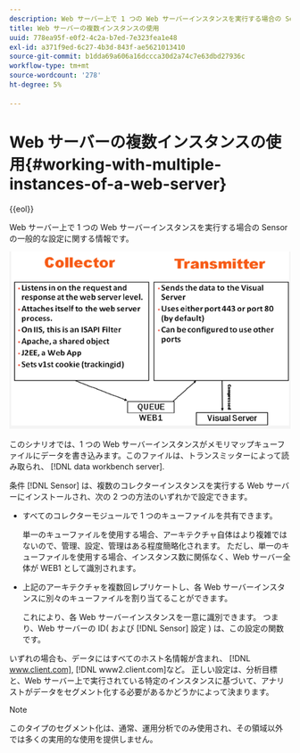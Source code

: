 ```yaml
---
description: Web サーバー上で 1 つの Web サーバーインスタンスを実行する場合の Sensor の一般的な設定に関する情報です。
title: Web サーバーの複数インスタンスの使用
uuid: 778ea95f-e0f2-4c2a-b7ed-7e323fea1e48
exl-id: a371f9ed-6c27-4b3d-843f-ae5621013410
source-git-commit: b1dda69a606a16dccca30d2a74c7e63dbd27936c
workflow-type: tm+mt
source-wordcount: '278'
ht-degree: 5%

---
```


# Web サーバーの複数インスタンスの使用{#working-with-multiple-instances-of-a-web-server}

{{eol}}

Web サーバー上で 1 つの Web サーバーインスタンスを実行する場合の Sensor の一般的な設定に関する情報です。

![](assets/web_inst.png)

このシナリオでは、1 つの Web サーバーインスタンスがメモリマップキューファイルにデータを書き込みます。このファイルは、トランスミッターによって読み取られ、 [!DNL data workbench server].

条件 [!DNL Sensor] は、複数のコレクターインスタンスを実行する Web サーバーにインストールされ、次の 2 つの方法のいずれかで設定できます。

* すべてのコレクターモジュールで 1 つのキューファイルを共有できます。

   単一のキューファイルを使用する場合、アーキテクチャ自体はより複雑ではないので、管理、設定、管理はある程度簡略化されます。 ただし、単一のキューファイルを使用する場合、インスタンス数に関係なく、Web サーバー全体が WEB1 として識別されます。

* 上記のアーキテクチャを複数回レプリケートし、各 Web サーバーインスタンスに別々のキューファイルを割り当てることができます。

   これにより、各 Web サーバーインスタンスを一意に識別できます。 つまり、Web サーバーの ID( および [!DNL Sensor] 設定 ) は、この設定の関数です。

いずれの場合も、データにはすべてのホスト名情報が含まれ、 [!DNL www.client.com], [!DNL www2.client.com]など。 正しい設定は、分析目標と、Web サーバー上で実行されている特定のインスタンスに基づいて、アナリストがデータをセグメント化する必要があるかどうかによって決まります。

>[!NOTE]
>
>このタイプのセグメント化は、通常、運用分析でのみ使用され、その領域以外では多くの実用的な使用を提供しません。
